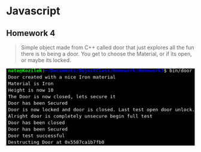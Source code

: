 # Javascript
## Homework 4

> Simple object made from C++ called door that just explores all the fun there is to being a door. You get to choose the Material, or if its open, or maybe its locked.

![Successful Tests](SuccessfulTest.png)
